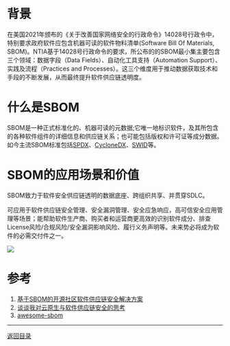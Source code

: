 # 背景

在美国2021年颁布的《关于改善国家网络安全的行政命令》14028号行政令中，特别要求政府软件应包含机器可读的软件物料清单(Software Bill Of Materials, SBOM)。NTIA基于14028号行政命令的要求，所公布的的SBOM最小集主要包含三个领域：数据字段（Data Fields）、自动化工具支持（Automation Support）、实践及流程（Practices and Processes）。这三个维度用于推动数据获取技术和手段的不断发展，从而最终提升软件供应链透明度。

# 什么是SBOM

SBOM是一种正式标准化的、机器可读的元数据;它唯一地标识软件，及其所包含的各种软件组件的详细信息和供应链关系；也可能包括版权和许可证等成分数据。如今主流SBOM标准包括[SPDX](https://spdx.dev/)、[CycloneDX](https://cyclonedx.org/)、[SWID](https://nvd.nist.gov/products/swid)等。

# SBOM的应用场景和价值

SBOM致力于软件安全供应链透明的数据底座、跨组织共享、并贯穿SDLC。

可应用于软件供应链安全管理、安全漏洞管理、安全应急响应，高可信安全应用管理等场景；能帮助软件生产商、购买者和运营商更高效的识别软件成分、排查License风险/合规风险/安全漏洞影响风险、履行义务声明等。未来势必将成为软件的必需交付件之一。

![](https://www.openeuler.org/assets/SBOM.471fa2d1.png)

# 参考

1. [基于SBOM的开源社区软件供应链安全解决方案](https://www.openeuler.org/zh/blog/robell/openEuler_SBOM_Practice.html)
2. [谈谈我对云原生与软件供应链安全的思考](https://developer.aliyun.com/article/1005501?utm_content=m_1000357528)
3. [awesome-sbom](https://github.com/awesomeSBOM/awesome-sbom)

---

[返回目录](../../README.md)

